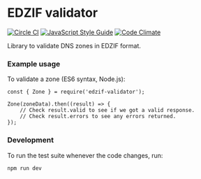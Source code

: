 EDZIF validator
===============

[![Circle CI](https://circleci.com/gh/mikl/edzif-validator.svg?style=svg)](https://circleci.com/gh/mikl/edzif-validator)
[![JavaScript Style Guide](https://img.shields.io/badge/code%20style-standard-brightgreen.svg)](http://standardjs.com/)
[![Code Climate](https://codeclimate.com/github/mikl/edzif-validator/badges/gpa.svg)](https://codeclimate.com/github/mikl/edzif-validator)

Library to validate DNS zones in EDZIF format.

### Example usage

To validate a zone (ES6 syntax, Node.js):

    const { Zone } = require('edzif-validator');

    Zone(zoneData).then((result) => {
        // Check result.valid to see if we got a valid response.
        // Check result.errors to see any errors returned.
    });

### Development

To run the test suite whenever the code changes, run:

    npm run dev


